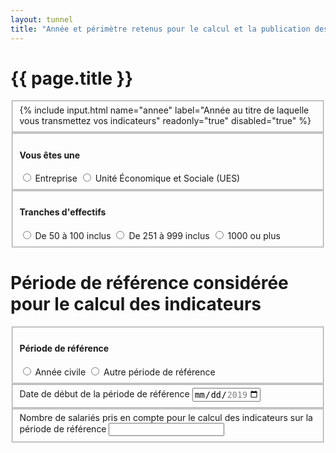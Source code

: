```yaml
---
layout: tunnel
title: "Année et périmètre retenus pour le calcul et la publication des indicateurs"
---
```

<h1>{{ page.title }}</h1>

<fieldset>
  <div class=row>
    {% include input.html name="annee" label="Année au titre de laquelle vous transmettez vos indicateurs" readonly="true" disabled="true" %}
  </div>
</fieldset>

<fieldset>
  <div class=row>
    <h4>Vous êtes une</h4>
    <label><input type=radio name=statut value="entreprise"> Entreprise</label>
    <label><input type=radio name=statut value="ues"> Unité Économique et Sociale (UES)</label>
  </div>
</fieldset>

<fieldset>
  <div class=row>
    <h4>Tranches d'effectifs</h4>
    <label><input type=radio name=effectifs value="50"> De 50 à 100 inclus</label>
    <label><input type=radio name=effectifs value="250"> De 251 à 999 inclus</label>
    <label><input type=radio name=effectifs value="1000"> 1000 ou plus</label>
  </div>
</fieldset>

<h1>Période de référence considérée pour le calcul des indicateurs</h1>

<fieldset>
  <div class=row>
    <h4>Période de référence</h4>
    <label><input type=radio name=periode value="civile"> Année civile</label>
    <label><input type=radio name=periode value="autre"> Autre période de référence</label>
  </div>
</fieldset>

<fieldset>
  <div class=row>
    <label for="field-date">Date de début de la période de référence</label>
    <input id="field-date" type=date name=date min="2019-01-01" max="2019-12-31">
  </div>
</fieldset>

<fieldset>
  <div class=row>
    <label for="field-salaries">Nombre de salariés pris en compte pour le calcul des indicateurs sur la période de référence</label>
    <input id="field-salaries" type=number name=salaries min=0>
  </div>
</fieldset>

<script>
  const annee = document.querySelector('[name=date]')
  const date = new Date()
  annee.min = `${date.getFullYear() - 1}-01-01`
  annee.max = `${date.getFullYear() - 1}-12-31`
  document.querySelector('[name=annee]').value = date.getFullYear() - 1
  Array.from(document.querySelectorAll('[name=periode]')).forEach(function(radio) {
    radio.addEventListener('change', function(event) {
      const value = event.target.value
      document.querySelector('#fieldset-date').disabled = value !== 'autre'
    })
  })
</script>
